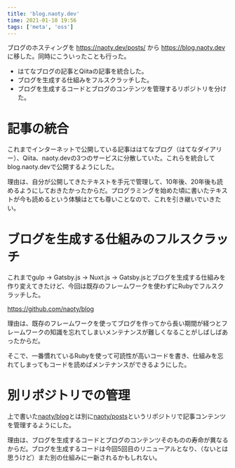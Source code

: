 ```yaml
---
title: 'blog.naoty.dev'
time: 2021-01-10 19:56
tags: ['meta', 'oss']
---
```


ブログのホスティングを https://naoty.dev/posts/ から https://blog.naoty.dev に移した。同時にこういったことも行った。

* はてなブログの記事とQiitaの記事を統合した。
* ブログを生成する仕組みをフルスクラッチした。
* ブログを生成するコードとブログのコンテンツを管理するリポジトリを分けた。

# 記事の統合
これまでインターネットで公開している記事ははてなブログ（はてなダイアリー）、Qiita、naoty.devの3つのサービスに分散していた。これらを統合してblog.naoty.devで公開するようにした。

理由は、自分が公開してきたテキストを手元で管理して、10年後、20年後も読めるようにしておきたかったからだ。プログラミングを始めた頃に書いたテキストが今も読めるという体験はとても尊いことなので、これを引き継いでいきたい。

# ブログを生成する仕組みのフルスクラッチ
これまでgulp -> Gatsby.js -> Nuxt.js -> Gatsby.jsとブログを生成する仕組みを作り変えてきたけど、今回は既存のフレームワークを使わずにRubyでフルスクラッチした。

https://github.com/naoty/blog

理由は、既存のフレームワークを使ってブログを作ってから長い期間が経つとフレームワークの知識を忘れてしまいメンテナンスが難しくなることがしばしばあったからだ。

そこで、一番慣れているRubyを使って可読性が高いコードを書き、仕組みを忘れてしまってもコードを読めばメンテナンスができるようにした。

# 別リポジトリでの管理
上で書いた[naoty/blog](https://github.com/naoty/blog)とは別に[naoty/posts](https://github.com/naoty/posts)というリポジトリで記事コンテンツを管理するようにした。

理由は、ブログを生成するコードとブログのコンテンツそのものの寿命が異なるからだ。ブログを生成するコードは今回5回目のリニューアルとなり、（ないとは思うけど）また別の仕組みに一新されるかもしれない。
